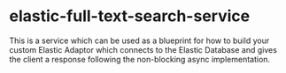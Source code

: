 # elastic-full-text-search-service

This is a service which can be used as a blueprint for how to build your custom Elastic Adaptor which connects to the Elastic Database and gives the client a response following the non-blocking async implementation. 
